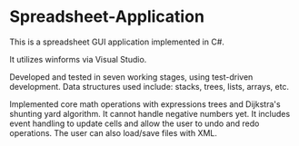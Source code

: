 # Spreadsheet-Application

This is a spreadsheet GUI application implemented in C#.

It utilizes winforms via Visual Studio.

Developed and tested in seven working stages, using test-driven development. Data structures used include: stacks, trees, lists, arrays, etc.

Implemented core math operations with expressions trees and Dijkstra's shunting yard algorithm. It cannot handle negative numbers yet. It includes event handling to update cells and allow the user to undo and redo operations. The user can also load/save files with XML.


